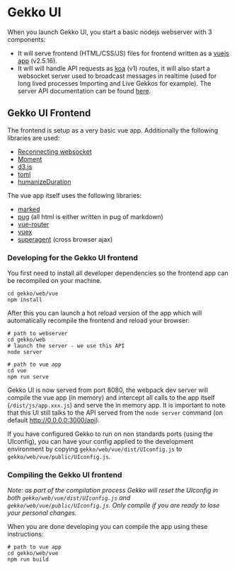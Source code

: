 # Gekko UI

When you launch Gekko UI, you start a basic nodejs webserver with 3 components:

- It will serve frontend (HTML/CSS/JS) files for frontend written as a [vuejs app](https://vuejs.org/) (v2.5.16).
- It will will handle API requests as [koa](http://koajs.com/) (v1) routes, it will also start a websocket server used to broadcast messages in realtime (used for long lived processes Importing and Live Gekkos for example). The server API documentation can be found [here](./server_api.md).

## Gekko UI Frontend

The frontend is setup as a very basic vue app. Additionally the following libraries are used:

- [Reconnecting websocket](https://github.com/joewalnes/reconnecting-websocket)
- [Moment](http://momentjs.com/)
- [d3.js](https://d3js.org/)
- [toml](https://github.com/BinaryMuse/toml-node)
- [humanizeDuration](https://github.com/EvanHahn/HumanizeDuration.js)

The vue app itself uses the following libraries:

- [marked](https://github.com/chjj/marked)
- [pug](https://github.com/pugjs) (all html is either written in pug of markdown)
- [vue-router](https://github.com/vuejs/vue-router)
- [vuex](https://github.com/vuejs/vuex)
- [superagent](https://github.com/visionmedia/superagent) (cross browser ajax)

### Developing for the Gekko UI frontend

You first need to install all developer dependencies so the frontend app can be recompiled on your machine.

    cd gekko/web/vue
    npm install

After this you can launch a hot reload version of the app which will automatically recompile the frontend and reload your browser:

    # path to webserver
    cd gekko/web
    # launch the server - we use this API
    node server

    # path to vue app
    cd vue
    npm run serve

Gekko UI is now served from port 8080, the webpack dev server will compile the vue app (in memory) and intercept all calls to the app itself (`/dist/js/app.xxx.js`) and serve the in memory app. It is important to note that this UI still talks to the API served from the `node server` command (on default http://0.0.0.0:3000/api).


If you have configured Gekko to run on non standards ports (using the UIconfig), you can have your config applied to the development environment by copying `gekko/web/vue/dist/UIconfig.js` to `gekko/web/vue/public/UIconfig.js`.

### Compiling the Gekko UI frontend

*Note: as part of the compilation process Gekko will reset the UIconfig in both `gekko/web/vue/dist/UIconfig.js` and `gekko/web/vue/public/UIconfig.js`. Only compile if you are ready to lose your personal changes.*

When you are done developing you can compile the app using these instructions:

    # path to vue app
    cd gekko/web/vue
    npm run build
